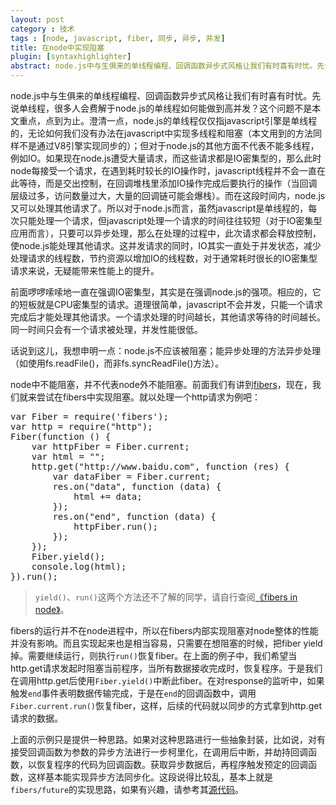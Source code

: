 ```yaml
---
layout: post
category : 技术
tags : [node, javascript, fiber, 同步, 异步, 并发]
title: 在node中实现阻塞
plugin: [syntaxhighlighter]
abstract: node.js中与生俱来的单线程编程、回调函数异步式风格让我们有时喜有时忧。先说单线程，很多人会费解于node.js的单线程如何能做到高并发？这个问题不是本文重点，点到为止。
---
```



node.js中与生俱来的单线程编程、回调函数异步式风格让我们有时喜有时忧。先说单线程，很多人会费解于node.js的单线程如何能做到高并发？这个问题不是本文重点，点到为止。澄清一点，node.js的单线程仅仅指javascript引擎是单线程的，无论如何我们没有办法在javascript中实现多线程和阻塞（本文用到的方法同样不是通过V8引擎实现同步的）；但对于node.js的其他方面不代表不能多线程，例如IO。如果现在node.js遭受大量请求，而这些请求都是IO密集型的，那么此时node每接受一个请求，在遇到耗时较长的IO操作时，javascript线程并不会一直在此等待，而是交出控制，在回调堆栈里添加IO操作完成后要执行的操作（当回调层级过多，访问数量过大，大量的回调链可能会爆栈）。而在这段时间内，node.js又可以处理其他请求了。所以对于node.js而言，虽然javascript是单线程的，每次只能处理一个请求，但javascript处理一个请求的时间往往较短（对于IO密集型应用而言），只要可以异步处理，那么在处理的过程中，此次请求都会释放控制，使node.js能处理其他请求。这并发请求的同时，IO其实一直处于并发状态，减少处理请求的线程数，节约资源以增加IO的线程数，对于通常耗时很长的IO密集型请求来说，无疑能带来性能上的提升。

前面啰啰嗦嗦地一直在强调IO密集型，其实是在强调node.js的强项。相应的，它的短板就是CPU密集型的请求。道理很简单，javascript不会并发，只能一个请求完成后才能处理其他请求。一个请求处理的时间越长，其他请求等待的时间越长。同一时间只会有一个请求被处理，并发性能很低。

话说到这儿，我想申明一点：node.js不应该被阻塞；能异步处理的方法异步处理（如使用fs.readFile()，而非fs.syncReadFile()方法）。

node中不能阻塞，并不代表node外不能阻塞。前面我们有讲到[fibers](/2014/03/13/fibers/)，现在，我们就来尝试在fibers中实现阻塞。就以处理一个http请求为例吧：

<pre class="brush: javascript">
var Fiber = require('fibers');
var http = require("http");
Fiber(function () {
    var httpFiber = Fiber.current;
    var html = "";
    http.get("http://www.baidu.com", function (res) {
        var dataFiber = Fiber.current;
        res.on("data", function (data) {
            html += data;
        });
        res.on("end", function (data) {
            httpFiber.run();
        });
    });
    Fiber.yield();
    console.log(html);
}).run();
</pre>

> `yield()`、`run()`这两个方法还不了解的同学，请自行查阅[《fibers in node》](/2014/03/13/fibers/)。

fibers的运行并不在node进程中，所以在fibers内部实现阻塞对node整体的性能并没有影响。而且实现起来也是相当容易，只需要在想阻塞的时候，把fiber yield掉。需要继续运行，则执行`run()`恢复fiber。在上面的例子中，我们希望当http.get请求发起时阻塞当前程序，当所有数据接收完成时，恢复程序。于是我们在调用http.get后使用`Fiber.yield()`中断此fiber。在对response的监听中，如果触发`end`事件表明数据传输完成，于是在`end`的回调函数中，调用`Fiber.current.run()`恢复fiber，这样，后续的代码就以同步的方式拿到http.get请求的数据。

上面的示例只是提供一种思路。如果对这种思路进行一些抽象封装，比如说，对有接受回调函数为参数的异步方法进行一步柯里化，在调用后中断，并劫持回调函数，以恢复程序的代码为回调函数。获取异步数据后，再程序触发预定的回调函数，这样基本能实现异步方法同步化。这段说得比较乱，基本上就是`fibers/future`的实现思路，如果有兴趣，请参考其[源代码](https://github.com/laverdet/node-fibers/blob/master/future.js)。